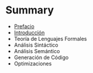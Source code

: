 # Summary

* [Prefacio](Prefacio.md)
* [Introducción](Intro.md)
* Teoría de Lenguajes Formales
* Análisis Sintáctico
* Análisis Semántico
* Generación de Código
* Optimizaciones

